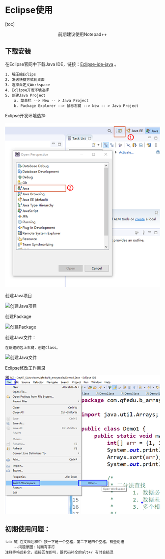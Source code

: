 # Eclipse使用

[toc]

<center>前期建议使用Notepad++</center>

## 下载安装

在Eclipse官网中下载Java IDE，链接：[Eclipse-ide-java](https://www.eclipse.org/downloads/packages/release/2021-03/r/eclipse-ide-enterprise-java-and-web-developers) 。

```
1. 解压缩Eclips
2. 发送快捷方式到桌面
3. 选择自定义Workspace
4. Eclipse开发环境选择
5. 创建Java Project
	a. 菜单栏 --> New -- > Java Project
	b. Package Explorer --> 鼠标右键 --> New -- > Java Project
```

Eclipse开发环境选择

![Eclipse开发环境选择](.\img\Eclipse开发环境选择.png)

创建Java项目

![创建Java项目](E:\ProgramLearning\JavaLearn\Learn\Java6\img\创建Java项目.png)

创建Package

![创建Package](E:\ProgramLearning\JavaLearn\Learn\Java6\img\创建Package.png)

创建Java文件：

```
在新建的包上右键，创建Class。
```

![创建Java文件](E:\ProgramLearning\JavaLearn\Learn\Java6\img\创建Java文件.png)

Eclipse修改工作目录

![Eclipse修改工作目录](.\img\Eclipse修改默认工作目录.png)



## 初期使用问题：

```
tab 键 在文档注释中 按一下是一个空格，第二下是四个空格，有些别扭
	--问题原因：前面有字符
注释等格式补全，直接回车即可，跟代码补全的alt+/ 有时会搞混

```




